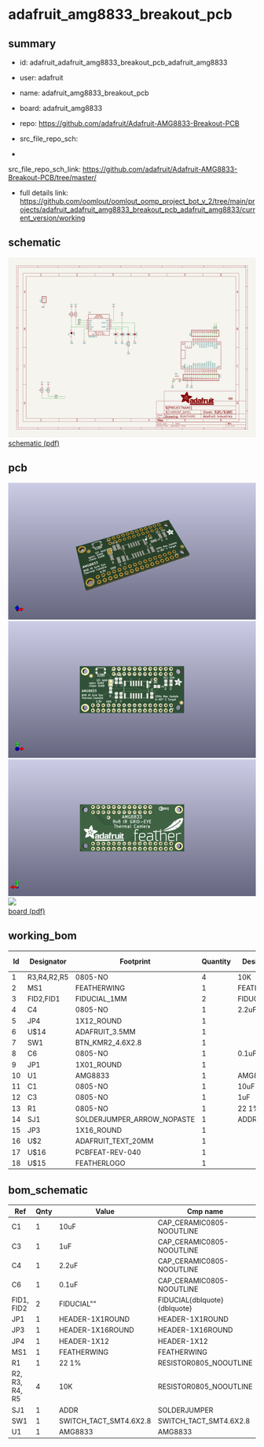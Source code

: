 # adafruit_amg8833_breakout_pcb
 
## summary 
* id: adafruit_adafruit_amg8833_breakout_pcb_adafruit_amg8833
* user: adafruit
* name: adafruit_amg8833_breakout_pcb
* board: adafruit_amg8833
* repo: https://github.com/adafruit/Adafruit-AMG8833-Breakout-PCB



* src_file_repo_sch: 
*
 src_file_repo_sch_link: https://github.com/adafruit/Adafruit-AMG8833-Breakout-PCB/tree/master/
* full details link: https://github.com/oomlout/oomlout_oomp_project_bot_v_2/tree/main/projects/adafruit_adafruit_amg8833_breakout_pcb_adafruit_amg8833/current_version/working  

## schematic  
![](working_schematic_600.png)  
[schematic (pdf)](working_schematic.pdf)  

## pcb  
![](working_3d_600.png) 
![](working_3d_front_600.png)  
![](working_3d_back_600.png)  
![](working_600.png)  
[board (pdf)](working.pdf)  

## working_bom
| Id | Designator | Footprint | Quantity | Designation | Supplier and ref |  | None | 
| --- | --- | --- | --- | --- | --- | --- | --- | 
| 1 | R3,R4,R2,R5 | 0805-NO | 4 | 10K |  |  | [''] | 
| 2 | MS1 | FEATHERWING | 1 | FEATHERWING |  |  | [''] | 
| 3 | FID2,FID1 | FIDUCIAL_1MM | 2 | FIDUCIAL" |  |  | [''] | 
| 4 | C4 | 0805-NO | 1 | 2.2uF |  |  | [''] | 
| 5 | JP4 | 1X12_ROUND | 1 |  |  |  | [''] | 
| 6 | U$14 | ADAFRUIT_3.5MM | 1 |  |  |  | [''] | 
| 7 | SW1 | BTN_KMR2_4.6X2.8 | 1 |  |  |  | [''] | 
| 8 | C6 | 0805-NO | 1 | 0.1uF |  |  | [''] | 
| 9 | JP1 | 1X01_ROUND | 1 |  |  |  | [''] | 
| 10 | U1 | AMG8833 | 1 | AMG8833 |  |  | [''] | 
| 11 | C1 | 0805-NO | 1 | 10uF |  |  | [''] | 
| 12 | C3 | 0805-NO | 1 | 1uF |  |  | [''] | 
| 13 | R1 | 0805-NO | 1 | 22 1% |  |  | [''] | 
| 14 | SJ1 | SOLDERJUMPER_ARROW_NOPASTE | 1 | ADDR |  |  | [''] | 
| 15 | JP3 | 1X16_ROUND | 1 |  |  |  | [''] | 
| 16 | U$2 | ADAFRUIT_TEXT_20MM | 1 |  |  |  | [''] | 
| 17 | U$16 | PCBFEAT-REV-040 | 1 |  |  |  | [''] | 
| 18 | U$15 | FEATHERLOGO | 1 |  |  |  | [''] | 


## bom_schematic
| Ref | Qnty | Value | Cmp name | Footprint | Description | Vendor | DNP | 
| --- | --- | --- | --- | --- | --- | --- | --- | 
| C1 | 1 | 10uF | CAP_CERAMIC0805-NOOUTLINE | working:0805-NO |  |  |  | 
| C3 | 1 | 1uF | CAP_CERAMIC0805-NOOUTLINE | working:0805-NO |  |  |  | 
| C4 | 1 | 2.2uF | CAP_CERAMIC0805-NOOUTLINE | working:0805-NO |  |  |  | 
| C6 | 1 | 0.1uF | CAP_CERAMIC0805-NOOUTLINE | working:0805-NO |  |  |  | 
| FID1, FID2 | 2 | FIDUCIAL"" | FIDUCIAL{dblquote}{dblquote} | working:FIDUCIAL_1MM |  |  |  | 
| JP1 | 1 | HEADER-1X1ROUND | HEADER-1X1ROUND | working:1X01_ROUND |  |  |  | 
| JP3 | 1 | HEADER-1X16ROUND | HEADER-1X16ROUND | working:1X16_ROUND |  |  |  | 
| JP4 | 1 | HEADER-1X12 | HEADER-1X12 | working:1X12_ROUND |  |  |  | 
| MS1 | 1 | FEATHERWING | FEATHERWING | working:FEATHERWING |  |  |  | 
| R1 | 1 | 22 1% | RESISTOR0805_NOOUTLINE | working:0805-NO |  |  |  | 
| R2, R3, R4, R5 | 4 | 10K | RESISTOR0805_NOOUTLINE | working:0805-NO |  |  |  | 
| SJ1 | 1 | ADDR | SOLDERJUMPER | working:SOLDERJUMPER_ARROW_NOPASTE |  |  |  | 
| SW1 | 1 | SWITCH_TACT_SMT4.6X2.8 | SWITCH_TACT_SMT4.6X2.8 | working:BTN_KMR2_4.6X2.8 |  |  |  | 
| U1 | 1 | AMG8833 | AMG8833 | working:AMG8833 |  |  |  | 



